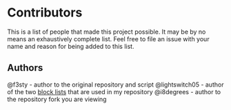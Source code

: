 # Contributors

This is a list of people that made this project possible. It may be by no means an
exhaustively complete list. Feel free to file an issue with your name and reason
for being added to this list. 

## Authors

@f3sty - author to the original repository and script
@lightswitch05 - author of the two [block lists](https://www.github.developerdan.com/hosts/) that are used in my repository
@i8degrees - author to the repository fork you are viewing
